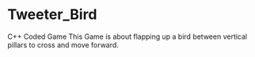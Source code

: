 # Tweeter_Bird
C++ Coded Game 
This Game is about flapping up a bird between vertical pillars to cross and move forward. 
